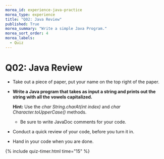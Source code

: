```yaml
---
morea_id: experience-java-practice
morea_type: experience
title: "Q02: Java Review"
published: True
morea_summary: "Write a simple Java Program."
morea_sort_order: 4
morea_labels: 
  - Quiz
---
```


# Q02: Java Review

* Take out a piece of paper, put your name on the top right of the paper.

* **Write a Java program that takes as input a string and prints out the string with all the vowels capitalized.**

  **Hint:** Use the *char String.charAt(int index)* and *char Character.toUpperCase()* methods.

  * Be sure to write JavaDoc comments for your code.

* Conduct a quick review of your code, before you turn it in.

* Hand in your code when you are done.

{% include quiz-timer.html time="15" %}

